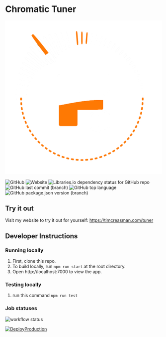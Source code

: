 # Chromatic Tuner

![Tuner Design](./src/assets/images/tuner_design_2.png)

![GitHub](https://img.shields.io/github/license/TimCreasman/tuner)
![Website](https://img.shields.io/website/https/timcreasman.com/tuner)
![Libraries.io dependency status for GitHub repo](https://img.shields.io/librariesio/github/TimCreasman/tuner)
![GitHub last commit (branch)](https://img.shields.io/github/last-commit/TimCreasman/tuner/main)
![GitHub top language](https://img.shields.io/github/languages/top/TimCreasman/tuner)
![GitHub package.json version (branch)](https://img.shields.io/github/package-json/v/TimCreasman/tuner/main)

## Try it out

Visit my website to try it out for yourself:
https://timcreasman.com/tuner

## Developer Instructions

### Running locally

1. First, clone this repo.
2. To build locally, run `npm run start` at the root directory.
3. Open http://localhost:7000 to view the app.

### Testing locally

1. run this command `npm run test`

### Job statuses

![workflow status](https://github.com/TimCreasman/tuner/actions/workflows/ci.yml/badge.svg)

[![DeployProduction](https://github.com/TimCreasman/tuner/actions/workflows/deploy-production.yml/badge.svg)](https://github.com/TimCreasman/tuner/actions/workflows/deploy-production.yml)
